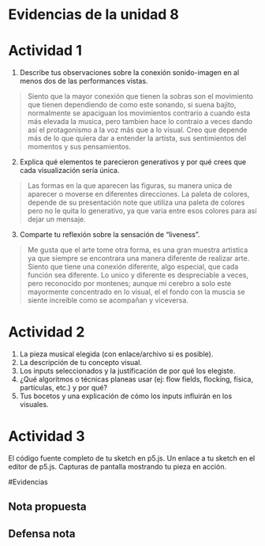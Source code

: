# Evidencias de la unidad 8

# Actividad 1
1. Describe tus observaciones sobre la conexión sonido-imagen en al menos dos de las performances vistas.
> Siento que la mayor conexión que tienen la sobras son el movimiento que tienen dependiendo de como este sonando, si suena bajito, normalmente se apaciguan los movimientos contrario a cuando esta más elevada la musica, pero tambien hace lo contraio a veces dando así el protagonismo a la voz más que a lo visual. Creo que depende más de lo que quiera dar a entender la artista, sus sentimientos del momentos y sus pensamientos.
2. Explica qué elementos te parecieron generativos y por qué crees que cada visualización sería única.
> Las formas en la que aparecen las figuras, su manera unica de aparecer o moverse en diferentes direcciones. La paleta de colores, depende de su presentación note que utiliza una paleta de colores pero no le quita lo generativo, ya que varia entre esos colores para así dejar un mensaje. 
3. Comparte tu reflexión sobre la sensación de “liveness”.
> Me gusta que el arte tome otra forma, es una gran muestra artistica ya que siempre se encontrara una manera diferente de realizar arte. Siento que tiene una conexión diferente, algo especial, que cada función sea diferente. Lo unico y diferente es despreciable a veces, pero reconocido por montenes; aunque mi cerebro a solo este mayormente concentrado en lo visual, el el fondo con la muscia se siente increible como se acompañan y viceversa.


# Actividad 2
1. La pieza musical elegida (con enlace/archivo si es posible).
2. La descripción de tu concepto visual.
3. Los inputs seleccionados y la justificación de por qué los elegiste.
4. ¿Qué algoritmos o técnicas planeas usar (ej: flow fields, flocking, física, partículas, etc.) y por qué?
5. Tus bocetos y una explicación de cómo los inputs influirán en los visuales.


# Actividad 3
El código fuente completo de tu sketch en p5.js.
Un enlace a tu sketch en el editor de p5.js.
Capturas de pantalla mostrando tu pieza en acción.


#Evidencias
## Nota propuesta


## Defensa nota

